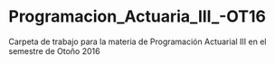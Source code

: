# Programacion_Actuaria_lII_-OT16
Carpeta de trabajo para la materia de Programación Actuarial III en el semestre de Otoño 2016
